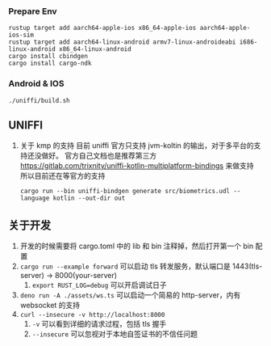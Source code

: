 ### Prepare Env

```shell
rustup target add aarch64-apple-ios x86_64-apple-ios aarch64-apple-ios-sim
rustup target add aarch64-linux-android armv7-linux-androideabi i686-linux-android x86_64-linux-android
cargo install cbindgen
cargo install cargo-ndk
```

### Android & IOS

```shell
./uniffi/build.sh
```

## UNIFFI

1. 关于 kmp 的支持
   目前 uniffi 官方只支持 jvm-koltin 的输出，对于多平台的支持还没做好。
   官方自己文档也是推荐第三方 https://gitlab.com/trixnity/uniffi-kotlin-multiplatform-bindings 来做支持
   所以目前还在等官方的支持

   ```shell
   cargo run --bin uniffi-bindgen generate src/biometrics.udl --language kotlin --out-dir out
   ```

## 关于开发

1. 开发的时候需要将 cargo.toml 中的 lib 和 bin 注释掉，然后打开第一个 bin 配置
1. `cargo run --example forward` 可以启动 tls 转发服务，默认端口是 1443(tls-server) -> 8000(your-server)
   1. `export RUST_LOG=debug` 可以开启调试日子
1. `deno run -A ./assets/ws.ts` 可以启动一个简易的 http-server，内有 websocket 的支持
1. `curl --insecure -v http://localhost:8000`
   1. `-v` 可以看到详细的请求过程，包括 tls 握手
   1. `--insecure` 可以忽视对于本地自签证书的不信任问题
